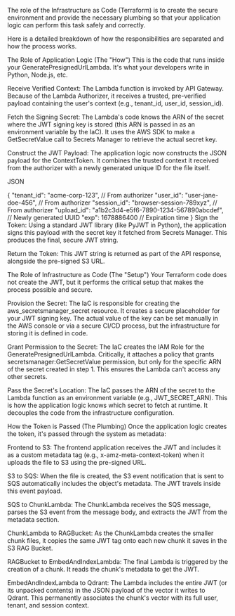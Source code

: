 The role of the Infrastructure as Code (Terraform) is to create the secure environment and provide the necessary plumbing so that your application logic can perform this task safely and correctly.

Here is a detailed breakdown of how the responsibilities are separated and how the process works.

The Role of Application Logic (The "How")
This is the code that runs inside your GeneratePresignedUrlLambda. It's what your developers write in Python, Node.js, etc.

Receive Verified Context: The Lambda function is invoked by API Gateway. Because of the Lambda Authorizer, it receives a trusted, pre-verified payload containing the user's context (e.g., tenant_id, user_id, session_id).

Fetch the Signing Secret: The Lambda's code knows the ARN of the secret where the JWT signing key is stored (this ARN is passed in as an environment variable by the IaC). It uses the AWS SDK to make a GetSecretValue call to Secrets Manager to retrieve the actual secret key.

Construct the JWT Payload: The application logic now constructs the JSON payload for the ContextToken. It combines the trusted context it received from the authorizer with a newly generated unique ID for the file itself.

JSON

{
  "tenant_id": "acme-corp-123", // From authorizer
  "user_id": "user-jane-doe-456",   // From authorizer
  "session_id": "browser-session-789xyz", // From authorizer
  "upload_id": "a1b2c3d4-e5f6-7890-1234-567890abcdef", // Newly generated UUID
  "exp": 1678886400 // Expiration time
}
Sign the Token: Using a standard JWT library (like PyJWT in Python), the application signs this payload with the secret key it fetched from Secrets Manager. This produces the final, secure JWT string.

Return the Token: This JWT string is returned as part of the API response, alongside the pre-signed S3 URL.

The Role of Infrastructure as Code (The "Setup")
Your Terraform code does not create the JWT, but it performs the critical setup that makes the process possible and secure.

Provision the Secret: The IaC is responsible for creating the aws_secretsmanager_secret resource. It creates a secure placeholder for your JWT signing key. The actual value of the key can be set manually in the AWS console or via a secure CI/CD process, but the infrastructure for storing it is defined in code.

Grant Permission to the Secret: The IaC creates the IAM Role for the GeneratePresignedUrlLambda. Critically, it attaches a policy that grants secretsmanager:GetSecretValue permission, but only for the specific ARN of the secret created in step 1. This ensures the Lambda can't access any other secrets.

Pass the Secret's Location: The IaC passes the ARN of the secret to the Lambda function as an environment variable (e.g., JWT_SECRET_ARN). This is how the application logic knows which secret to fetch at runtime. It decouples the code from the infrastructure configuration.

How the Token is Passed (The Plumbing)
Once the application logic creates the token, it's passed through the system as metadata:

Frontend to S3: The frontend application receives the JWT and includes it as a custom metadata tag (e.g., x-amz-meta-context-token) when it uploads the file to S3 using the pre-signed URL.

S3 to SQS: When the file is created, the S3 event notification that is sent to SQS automatically includes the object's metadata. The JWT travels inside this event payload.

SQS to ChunkLambda: The ChunkLambda receives the SQS message, parses the S3 event from the message body, and extracts the JWT from the metadata section.

ChunkLambda to RAGBucket: As the ChunkLambda creates the smaller chunk files, it copies the same JWT tag onto each new chunk it saves in the S3 RAG Bucket.

RAGBucket to EmbedAndIndexLambda: The final Lambda is triggered by the creation of a chunk. It reads the chunk's metadata to get the JWT.

EmbedAndIndexLambda to Qdrant: The Lambda includes the entire JWT (or its unpacked contents) in the JSON payload of the vector it writes to Qdrant. This permanently associates the chunk's vector with its full user, tenant, and session context.